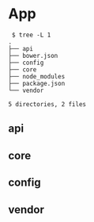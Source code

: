 # App

```
 $ tree -L 1
.
├── api
├── bower.json
├── config
├── core
├── node_modules
├── package.json
└── vendor

5 directories, 2 files
```

## api

## core

## config

## vendor
